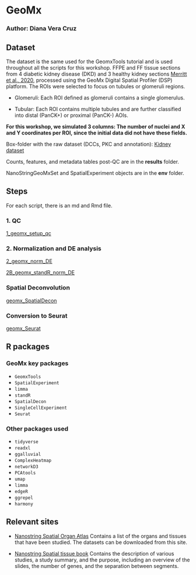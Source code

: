 # GeoMx
### Author: Diana Vera Cruz

## Dataset

The dataset is the same used for the GeomxTools tutorial and is used 
throughout all the scripts for this workshop.
FFPE and FF tissue sections from 4 diabetic kidney disease (DKD) and 3
healthy kidney sections [Merritt et al.,
2020](https://pubmed.ncbi.nlm.nih.gov/32393914/), processed using the
GeoMx Digital Spatial Profiler (DSP) platform. The ROIs were selected to
focus on tubules or glomeruli regions.

- Glomeruli: Each ROI defined as glomeruli contains a single
  glomerulus.

- Tubular: Each ROI contains multiple tubules and are further
  classified into distal (PanCK+) or proximal (PanCK-) AOIs.

**For this workshop, we simulated 3 columns: The number of
nuclei and X and Y coordinates per ROI, since the initial data did not
have these fields.**

Box-folder with the raw dataset (DCCs, PKC and annotation): [Kidney dataset](https://uchicago.box.com/s/4lpumf7ekhw8711192frmzt9ndf0cofb)

Counts, features, and metadata tables post-QC are in the **results** folder.

NanoStringGeoMxSet and SpatialExperiment  objects are in the **env** folder.

## Steps

For each script, there is an md and Rmd file.

### 1. QC
[1_geomx_setup_qc](codes/1_geomx_setup_qc.md)

### 2. Normalization and DE analysis
[2_geomx_norm_DE](codes/2_geomx_norm_DE.md)

[2B_geomx_standR_norm_DE](codes/2B_geomx_standR_norm_DE.md)

### Spatial Deconvolution
[geomx_SpatialDecon](codes/geomx_SpatialDecon.md)

### Conversion to Seurat
[geomx_Seurat](codes/geomx_Seurat.md)


## R packages

### GeoMx key packages
  * `GeomxTools`
  * `SpatialExperiment`
  * `limma`
  * `standR`
  * `SpatialDecon`
  * `SingleCellExperiment`
  * `Seurat`

### Other packages used

  * `tidyverse`
  * `readxl`
  * `ggalluvial`
  * `ComplexHeatmap`
  * `networkD3`
  * `PCAtools`
  * `umap`
  * `limma`
  * `edgeR`
  * `ggrepel`
  * `harmony`


## Relevant sites

  * [Nanostring Spatial Organ Atlas](https://nanostring.com/products/geomx-digital-spatial-profiler/spatial-organ-atlas/)
  Contains a list of the organs and tissues that have been studied. The datasets can be downloaded from this site.
  
  * [Nanostring Spatial tissue book](https://nanostring.com/products/geomx-digital-spatial-profiler/spatial-organ-atlas/)
    Contains the description of various studies, a study summary, and the purpose, including an overview of the slides, the number of genes, and the separation between segments. 


